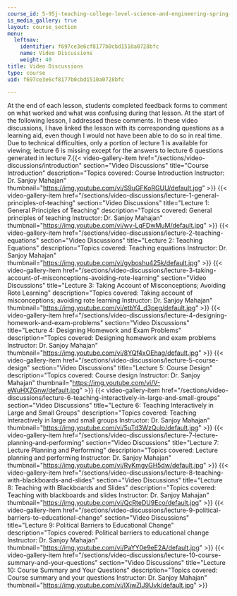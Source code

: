 ```yaml
---
course_id: 5-95j-teaching-college-level-science-and-engineering-spring-2009
is_media_gallery: true
layout: course_section
menu:
  leftnav:
    identifier: f697ce3e6cf8177b0cbd1510a0728bfc
    name: Video Discussions
    weight: 40
title: Video Discussions
type: course
uid: f697ce3e6cf8177b0cbd1510a0728bfc

---
```


At the end of each lesson, students completed feedback forms to comment on what worked and what was confusing during that lesson. At the start of the following lesson, I addressed these comments. In these video discussions, I have linked the lesson with its corresponding questions as a learning aid, even though I would not have been able to do so in real time. Due to technical difficulties, only a portion of lecture 1 is available for viewing; lecture 6 is missing except for the answers to lecture 6 questions generated in lecture 7.{{< video-gallery-item href="/sections/video-discussions/introduction" section="Video Discussions" title="Course Introduction" description="Topics covered: Course Introduction Instructor: Dr. Sanjoy Mahajan" thumbnail="https://img.youtube.com/vi/S9uGFKoRGUU/default.jpg" >}} {{< video-gallery-item href="/sections/video-discussions/lecture-1-general-principles-of-teaching" section="Video Discussions" title="Lecture 1: General Principles of Teaching" description="Topics covered: General principles of teaching Instructor: Dr. Sanjoy Mahajan" thumbnail="https://img.youtube.com/vi/wy-LqFDwMuM/default.jpg" >}} {{< video-gallery-item href="/sections/video-discussions/lecture-2-teaching-equations" section="Video Discussions" title="Lecture 2: Teaching Equations" description="Topics covered: Teaching equations Instructor: Dr. Sanjoy Mahajan" thumbnail="https://img.youtube.com/vi/gyboshu425k/default.jpg" >}} {{< video-gallery-item href="/sections/video-discussions/lecture-3-taking-account-of-misconceptions-avoiding-rote-learning" section="Video Discussions" title="Lecture 3: Taking Account of Misconceptions; Avoiding Rote Learning" description="Topics covered: Taking account of misconceptions; avoiding rote learning Instructor: Dr. Sanjoy Mahajan" thumbnail="https://img.youtube.com/vi/etbY4_d3peg/default.jpg" >}} {{< video-gallery-item href="/sections/video-discussions/lecture-4-designing-homework-and-exam-problems" section="Video Discussions" title="Lecture 4: Designing Homework and Exam Problems" description="Topics covered: Designing homework and exam problems Instructor: Dr. Sanjoy Mahajan" thumbnail="https://img.youtube.com/vi/8YQf4xOEhag/default.jpg" >}} {{< video-gallery-item href="/sections/video-discussions/lecture-5-course-design" section="Video Discussions" title="Lecture 5: Course Design" description="Topics covered: Course design Instructor: Dr. Sanjoy Mahajan" thumbnail="https://img.youtube.com/vi/V-eWuHXZGnw/default.jpg" >}} {{< video-gallery-item href="/sections/video-discussions/lecture-6-teaching-interactively-in-large-and-small-groups" section="Video Discussions" title="Lecture 6: Teaching Interactively in Large and Small Groups" description="Topics covered: Teaching interactively in large and small groups Instructor: Dr. Sanjoy Mahajan" thumbnail="https://img.youtube.com/vi/5uTd3WzQulo/default.jpg" >}} {{< video-gallery-item href="/sections/video-discussions/lecture-7-lecture-planning-and-performing" section="Video Discussions" title="Lecture 7: Lecture Planning and Performing" description="Topics covered: Lecture planning and performing Instructor: Dr. Sanjoy Mahajan" thumbnail="https://img.youtube.com/vi/RyKmgyGH5dw/default.jpg" >}} {{< video-gallery-item href="/sections/video-discussions/lecture-8-teaching-with-blackboards-and-slides" section="Video Discussions" title="Lecture 8: Teaching with Blackboards and Slides" description="Topics covered: Teaching with blackboards and slides Instructor: Dr. Sanjoy Mahajan" thumbnail="https://img.youtube.com/vi/QcRteDU9Eco/default.jpg" >}} {{< video-gallery-item href="/sections/video-discussions/lecture-9-political-barriers-to-educational-change" section="Video Discussions" title="Lecture 9: Political Barriers to Educational Change" description="Topics covered: Political barriers to educational change Instructor: Dr. Sanjoy Mahajan" thumbnail="https://img.youtube.com/vi/PaYY0e9eE2A/default.jpg" >}} {{< video-gallery-item href="/sections/video-discussions/lecture-10-course-summary-and-your-questions" section="Video Discussions" title="Lecture 10: Course Summary and Your Questions" description="Topics covered: Course summary and your questions Instructor: Dr. Sanjoy Mahajan" thumbnail="https://img.youtube.com/vi/IXjwZlJ9Uvk/default.jpg" >}}